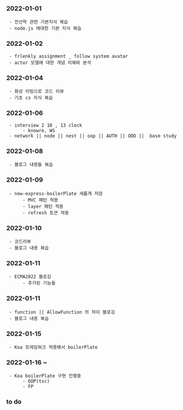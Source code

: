 ### 2022-01-01

     - 전산학 관련 기본지식 복습
     - node.js 에대한 기본 지식 복습
     
### 2022-01-02

     - frlenkly assignment _ follow system avatar
     - actor 모델에 대한 개념 이해와 분석
     
### 2022-01-04
     - 화상 미팅으로 코드 리뷰
     - 기초 cs 지식 복습
     
### 2022-01-06
     - interview 2 10 , 13 clock
          - knowre, WS
     - network || node || nest || oop || AUTH || OOD ||  base study
### 2022-01-08
     - 블로그 내용들 복습
     
### 2022-01-09
     - new-express-boilerPlate 새롭게 저장
          - MVC 패턴 적용
          - layer 패턴 적용
          - refresh 토큰 적용
          
### 2022-01-10
     - 코드리뷰
     - 블로그 내용 복습
     
### 2022-01-11
     - ECMA2022 블로깅
          - 추가된 기능들
          
### 2022-01-11
     - function || AllowFunction 의 차이 블로깅
     - 블로그 내용 복습
     
### 2022-01-15
     - Koa 프레임워크 적용해서 boilerPlate 
     
### 2022-01-16 ~
     - Koa boilerPlate 구현 진행중
          - OOP(tsc)
          - FP
     

          
### to do
